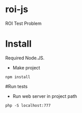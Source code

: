 # roi-js
ROI Test Problem

# Install
Required Node.JS.


* Make project 

```
npm install
```

#Run tests

* Run web server in project path

```
php -S localhost:777
```
